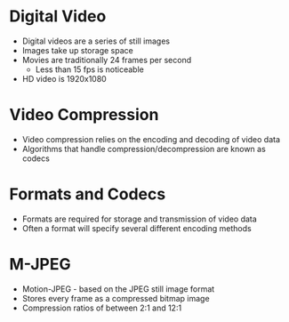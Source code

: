 # Digital Video

* Digital videos are a series of still images
* Images take up storage space
* Movies are traditionally 24 frames per second
  * Less than 15 fps is noticeable
* HD video is 1920x1080



# Video Compression

* Video compression relies on the encoding and decoding of video data
* Algorithms that handle compression/decompression are known as codecs



# Formats and Codecs

* Formats are required for storage and transmission of video data
* Often a format will specify several different encoding methods



# M-JPEG

* Motion-JPEG - based on the JPEG still image format
* Stores every frame as a compressed bitmap image
* Compression ratios of between 2:1 and 12:1

